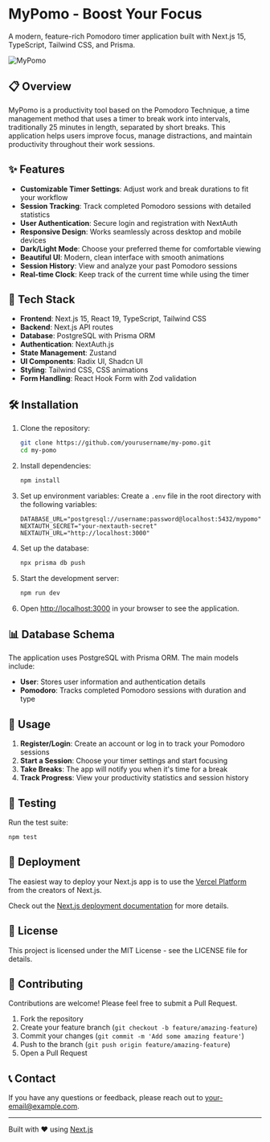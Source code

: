 # MyPomo - Boost Your Focus

A modern, feature-rich Pomodoro timer application built with Next.js 15, TypeScript, Tailwind CSS, and Prisma.

![MyPomo](public/og-image.png)

## 📋 Overview

MyPomo is a productivity tool based on the Pomodoro Technique, a time management method that uses a timer to break work into intervals, traditionally 25 minutes in length, separated by short breaks. This application helps users improve focus, manage distractions, and maintain productivity throughout their work sessions.

## ✨ Features

- **Customizable Timer Settings**: Adjust work and break durations to fit your workflow
- **Session Tracking**: Track completed Pomodoro sessions with detailed statistics
- **User Authentication**: Secure login and registration with NextAuth
- **Responsive Design**: Works seamlessly across desktop and mobile devices
- **Dark/Light Mode**: Choose your preferred theme for comfortable viewing
- **Beautiful UI**: Modern, clean interface with smooth animations
- **Session History**: View and analyze your past Pomodoro sessions
- **Real-time Clock**: Keep track of the current time while using the timer

## 🚀 Tech Stack

- **Frontend**: Next.js 15, React 19, TypeScript, Tailwind CSS
- **Backend**: Next.js API routes
- **Database**: PostgreSQL with Prisma ORM
- **Authentication**: NextAuth.js
- **State Management**: Zustand
- **UI Components**: Radix UI, Shadcn UI
- **Styling**: Tailwind CSS, CSS animations
- **Form Handling**: React Hook Form with Zod validation

## 🛠️ Installation

1. Clone the repository:

   ```bash
   git clone https://github.com/yourusername/my-pomo.git
   cd my-pomo
   ```

2. Install dependencies:

   ```bash
   npm install
   ```

3. Set up environment variables:
   Create a `.env` file in the root directory with the following variables:

   ```
   DATABASE_URL="postgresql://username:password@localhost:5432/mypomo"
   NEXTAUTH_SECRET="your-nextauth-secret"
   NEXTAUTH_URL="http://localhost:3000"
   ```

4. Set up the database:

   ```bash
   npx prisma db push
   ```

5. Start the development server:

   ```bash
   npm run dev
   ```

6. Open [http://localhost:3000](http://localhost:3000) in your browser to see the application.

## 📊 Database Schema

The application uses PostgreSQL with Prisma ORM. The main models include:

- **User**: Stores user information and authentication details
- **Pomodoro**: Tracks completed Pomodoro sessions with duration and type

## 📱 Usage

1. **Register/Login**: Create an account or log in to track your Pomodoro sessions
2. **Start a Session**: Choose your timer settings and start focusing
3. **Take Breaks**: The app will notify you when it's time for a break
4. **Track Progress**: View your productivity statistics and session history

## 🧪 Testing

Run the test suite:

```bash
npm test
```

## 🚢 Deployment

The easiest way to deploy your Next.js app is to use the [Vercel Platform](https://vercel.com/new?utm_medium=default-template&filter=next.js&utm_source=create-next-app&utm_campaign=create-next-app-readme) from the creators of Next.js.

Check out the [Next.js deployment documentation](https://nextjs.org/docs/app/building-your-application/deploying) for more details.

## 📄 License

This project is licensed under the MIT License - see the LICENSE file for details.

## 🤝 Contributing

Contributions are welcome! Please feel free to submit a Pull Request.

1. Fork the repository
2. Create your feature branch (`git checkout -b feature/amazing-feature`)
3. Commit your changes (`git commit -m 'Add some amazing feature'`)
4. Push to the branch (`git push origin feature/amazing-feature`)
5. Open a Pull Request

## 📞 Contact

If you have any questions or feedback, please reach out to [your-email@example.com](mailto:your-email@example.com).

---

Built with ❤️ using [Next.js](https://nextjs.org)

